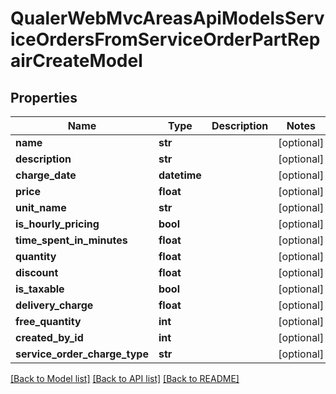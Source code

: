 # QualerWebMvcAreasApiModelsServiceOrdersFromServiceOrderPartRepairCreateModel

## Properties
Name | Type | Description | Notes
------------ | ------------- | ------------- | -------------
**name** | **str** |  | [optional] 
**description** | **str** |  | [optional] 
**charge_date** | **datetime** |  | [optional] 
**price** | **float** |  | [optional] 
**unit_name** | **str** |  | [optional] 
**is_hourly_pricing** | **bool** |  | [optional] 
**time_spent_in_minutes** | **float** |  | [optional] 
**quantity** | **float** |  | [optional] 
**discount** | **float** |  | [optional] 
**is_taxable** | **bool** |  | [optional] 
**delivery_charge** | **float** |  | [optional] 
**free_quantity** | **int** |  | [optional] 
**created_by_id** | **int** |  | [optional] 
**service_order_charge_type** | **str** |  | [optional] 

[[Back to Model list]](../README.md#documentation-for-models) [[Back to API list]](../README.md#documentation-for-api-endpoints) [[Back to README]](../README.md)

